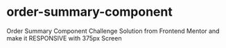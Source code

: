 # order-summary-component
Order Summary Component Challenge Solution from Frontend Mentor and make it RESPONSIVE with 375px Screen

